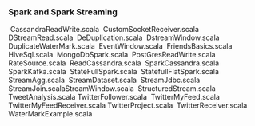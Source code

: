 ### Spark and Spark Streaming

​    CassandraReadWrite.scala
​	CustomSocketReceiver.scala
​	DStreamRead.scala
​	DeDuplication.scala
​	DstreamWindow.scala
​	DuplicateWaterMark.scala
​	EventWindow.scala
​	FriendsBasics.scala
​	HiveSql.scala
​	MongoDbSpark.scala
​	PostGresReadWrite.scala
​	RateSource.scala
​	ReadCassandra.scala
​	SparkCassandra.scala
​	SparkKafka.scala
​	StateFullSpark.scala
​	StatefullFlatSpark.scala
​	StreamAgg.scala
​	StreamDataset.scala
​	StreamJdbc.scala
​	StreamJoin.scala
​	StreamWindow.scala
​	StructuredStream.scala
​	TweetAnalysis.scala
​	TwitterFollower.scala
​	TwitterMyFeed.scala
​	TwitterMyFeedReceiver.scala
​	TwitterProject.scala
​	TwitterReceiver.scala
​	WaterMarkExample.scala
​	